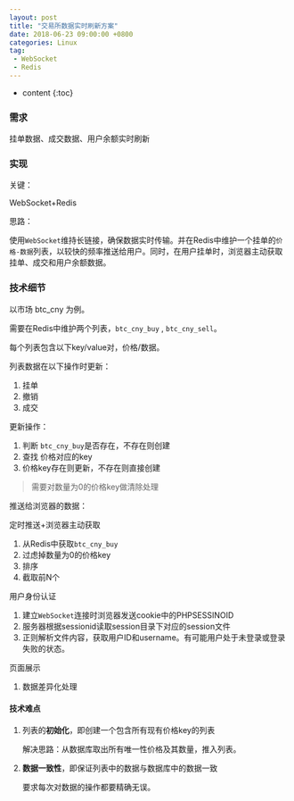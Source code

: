 ```yaml
---
layout: post
title: "交易所数据实时刷新方案"
date: 2018-06-23 09:00:00 +0800 
categories: Linux
tag:
 - WebSocket
 - Redis
---
```

* content
{:toc}

### 需求

挂单数据、成交数据、用户余额实时刷新

### 实现

关键：

WebSocket+Redis

<!-- more -->

思路：

使用`WebSocket`维持长链接，确保数据实时传输。并在Redis中维护一个挂单的`价格-数据`列表，以较快的频率推送给用户。同时，在用户挂单时，浏览器主动获取挂单、成交和用户余额数据。

### 技术细节

以市场 btc_cny 为例。

需要在Redis中维护两个列表，`btc_cny_buy` , `btc_cny_sell`。

每个列表包含以下key/value对，价格/数据。

列表数据在以下操作时更新：

1. 挂单
2. 撤销
3. 成交

更新操作：

1. 判断 `btc_cny_buy`是否存在，不存在则创建
2. 查找 价格对应的key
3. 价格key存在则更新，不存在则直接创建

> 需要对数量为0的价格key做清除处理

推送给浏览器的数据：

定时推送+浏览器主动获取

1. 从Redis中获取`btc_cny_buy`
2. 过虑掉数量为0的价格key
3. 排序
4. 截取前N个

用户身份认证

1. 建立`WebSocket`连接时浏览器发送cookie中的PHPSESSINOID
2. 服务器根据sessionid读取session目录下对应的session文件
3. 正则解析文件内容，获取用户ID和username。有可能用户处于未登录或登录失败的状态。

页面展示

1. 数据差异化处理

#### 技术难点

1. 列表的**初始化**，即创建一个包含所有现有价格key的列表
   
   解决思路：从数据库取出所有唯一性价格及其数量，推入列表。 

2. **数据一致性**，即保证列表中的数据与数据库中的数据一致
    
   要求每次对数据的操作都要精确无误。
